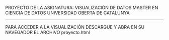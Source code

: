 PROYECTO DE LA ASIGNATURA: VISUALIZACIÓN DE DATOS
MASTER EN CIENCIA DE DATOS
UNIVERSIDAD OBERTA DE CATALUNYA

-------------------------------------------------

PARA ACCEDER A LA VISUALIZACIÓN DESCARGUE Y ABRA EN SU NAVEGADOR EL ARCHIVO proyecto.html
